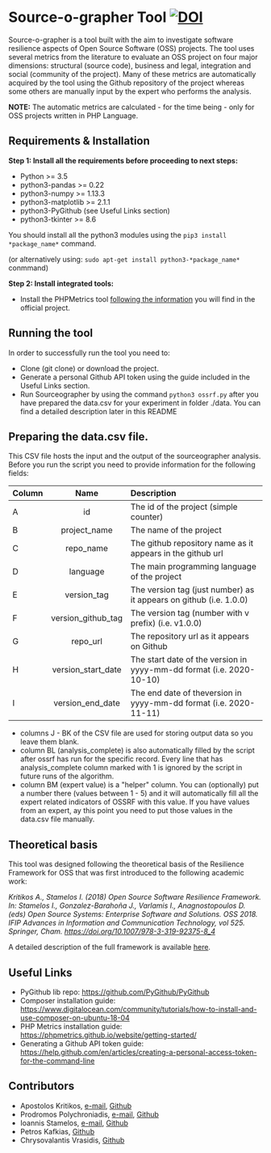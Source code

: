 # Source-o-grapher Tool [![DOI](https://zenodo.org/badge/DOI/10.5281/zenodo.7080150.svg)](https://doi.org/10.5281/zenodo.7080150)

Source-o-grapher is a tool built with the aim to investigate software resilience aspects of Open Source Software (OSS) projects. The tool uses several metrics from the literature to evaluate an OSS project on four major dimensions: structural (source code), business and legal, integration and social (community of the project). Many of these metrics are automatically acquired by the tool using the Github repository of the project whereas some others are manually input by the expert who performs the analysis.

__NOTE:__ The automatic metrics are calculated - for the time being - only for OSS projects written in PHP Language.

## Requirements & Installation

__Step 1: Install all the requirements before proceeding to next steps:__

* Python >= 3.5
* python3-pandas >= 0.22
* python3-numpy >= 1.13.3
* python3-matplotlib >= 2.1.1
* python3-PyGithub (see Useful Links section) 
* python3-tkinter >= 8.6

You should install all the python3 modules using the `pip3 install *package_name*` command.

(or alternatively using: `sudo apt-get install python3-*package_name*` conmmand)

__Step 2: Install integrated tools:__

* Install the PHPMetrics tool [following the information](https://phpmetrics.github.io/website/getting-started/) you will find in the official project.

## Running the tool

In order to successfully run the tool you need to:

* Clone (git clone) or download the project.
* Generate a personal Github API token using the guide included in the Useful Links section.
* Run Sourceographer by using the command `python3 ossrf.py` after you have prepared the data.csv for your experiment in folder ./data. You can find a detailed description later in this README

## Preparing the __data.csv__ file.

This CSV file hosts the input and the output of the sourceographer analysis. Before you run the script you need to provide information for the following fields:


|Column	|	Name |					Description |
|-------|:-----------------------:|:------------------|
|A 		|	id	|					The id of the project (simple counter)|
|B 		|	project_name	|		The name of the project|
|C 		|	repo_name	|			The github repository name as it appears in the github url|
|D 		|	language	|			The main programming language of the project	|
|E 		|	version_tag		|		The version tag (just number) as it appears on github (i.e. 1.0.0)|
|F		|	version_github_tag	|	The version tag (number with v prefix) (i.e. v1.0.0)	|
|G 		|	repo_url			|	The repository url as it appears on Github |
|H 		|	version_start_date	|	The start date of the version in yyyy-mm-dd format (i.e. 2020-10-10)|
|I 		|	version_end_date	|	The end date of theversion in yyyy-mm-dd format (i.e. 2020-11-11)|

- columns J - BK of the CSV file are used for storing output data so you leave them blank.
- column BL (analysis_complete) is also automatically filled by the script after ossrf has run for the specific record. Every line that has analysis_complete column marked with 1 is ignored by the script in future runs of the algorithm.
- column BM (expert value) is a "helper" column. You can (optionally) put a number there (values between 1 - 5) and it will automatically fill all the expert related indicators of OSSRF with this value. If you have values from an expert, ay this point you need to put those values in the data.csv file manually.


## Theoretical basis

This tool was designed following the theoretical basis of the Resilience Framework for OSS that was first introduced to the following academic work:

_Kritikos A., Stamelos I. (2018) Open Source Software Resilience Framework. In: Stamelos I., Gonzalez-Barahoña J., Varlamis I., Anagnostopoulos D. (eds) Open Source Systems: Enterprise Software and Solutions. OSS 2018. IFIP Advances in Information and Communication Technology, vol 525. Springer, Cham. https://doi.org/10.1007/978-3-319-92375-8_4_

A detailed description of the full framework is available [here](http://users.auth.gr/akritiko/ossrf).

## Useful Links

* PyGithub lib repo: https://github.com/PyGithub/PyGithub
* Composer installation guide: https://www.digitalocean.com/community/tutorials/how-to-install-and-use-composer-on-ubuntu-18-04
* PHP Metrics installation guide: https://phpmetrics.github.io/website/getting-started/
* Generating a Github API token guide: https://help.github.com/en/articles/creating-a-personal-access-token-for-the-command-line

## Contributors
- Apostolos Kritikos, [e-mail](mailto:akritiko@csd.auth.gr), [Github](https://github.com/akritiko)
- Prodromos Polychroniadis, [e-mail](mailto:prodpoly@csd.auth.gr), [Github](https://github.com/propol)
- Ioannis Stamelos, [e-mail](mailto:stamelos@csd.auth.gr), [Github](https://github.com/Stamelos)
- Petros Kafkias, [Github](https://github.com/kafkiasp)
- Chrysovalantis Vrasidis, [Github](https://github.com/chvrasidis)
